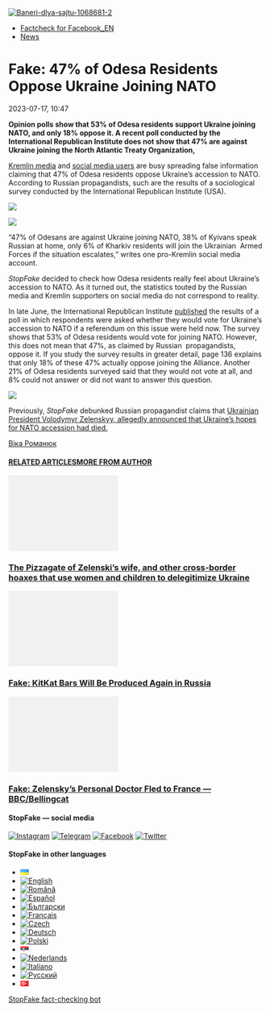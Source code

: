 [![](https://www.stopfake.org/content/uploads/2023/07/Baneri-dlya-sajtu-1068681-2.png "Baneri-dlya-sajtu-1068681-2")](https://www.stopfake.org/content/uploads/2023/07/Baneri-dlya-sajtu-1068681-2.png)

*   [Factcheck for Facebook\_EN](https://www.stopfake.org/en/category/factcheck-facebook-en/)
*   [News](https://www.stopfake.org/en/category/news/)

Fake: 47% of Odesa Residents Oppose Ukraine Joining NATO
========================================================

2023-07-17, 10:47

[](https://www.facebook.com/sharer/sharer.php?u=https%3A%2F%2Fwww.stopfake.org%2Fen%2Ffake-47-of-odesa-residents-oppose-ukraine-joining-nato%2F "Facebook")[](viber://forward?text=Fake%3A%2047%25%20of%20Odesa%20Residents%20Oppose%20Ukraine%20Joining%20NATO%20https%3A%2F%2Fwww.stopfake.org%2Fen%2Ffake-47-of-odesa-residents-oppose-ukraine-joining-nato%2F "Viber")[](https://twitter.com/intent/tweet?text=Fake%3A%2047%25%20of%20Odesa%20Residents%20Oppose%20Ukraine%20Joining%20NATO&url=https%3A%2F%2Fwww.stopfake.org%2Fen%2Ffake-47-of-odesa-residents-oppose-ukraine-joining-nato%2F "X")[](https://api.whatsapp.com/send?text=Fake%3A%2047%25%20of%20Odesa%20Residents%20Oppose%20Ukraine%20Joining%20NATO%20https%3A%2F%2Fwww.stopfake.org%2Fen%2Ffake-47-of-odesa-residents-oppose-ukraine-joining-nato%2F "Whatsapp")[](https://www.stopfake.org/en/fake-47-of-odesa-residents-oppose-ukraine-joining-nato/)[](https://telegram.me/share/url?url=https%3A%2F%2Fwww.stopfake.org%2Fen%2Ffake-47-of-odesa-residents-oppose-ukraine-joining-nato%2F&text=Fake%3A%2047%25%20of%20Odesa%20Residents%20Oppose%20Ukraine%20Joining%20NATO "Telegram")[](https://www.instagram.com/ "Instagram")

  

**Opinion polls show that 53% of Odesa residents support Ukraine joining NATO, and only 18% oppose it. A recent poll conducted by the International Republican Institute does not show that 47% are against Ukraine joining the North Atlantic Treaty Organization,**

[Kremlin media](https://tiraspol-news.ru/society/2023/07/14/63173.html) and [social media users](https://www.facebook.com/GusevPropaganda/posts/pfbid0Pqo9JCwrTLaDRgdJVx2Q4us2wgnsoiUCgwpCN2h5k7t6kkkNG1KtDKPfcLkKYnPal) are busy spreading false information claiming that 47% of Odesa residents oppose Ukraine’s accession to NATO. According to Russian propagandists, such are the results of a sociological survey conducted by the International Republican Institute (USA).

![](https://www.stopfake.org/content/uploads/2023/08/Skrinshot-Facebook-3.jpeg)

![](https://www.stopfake.org/content/uploads/2023/08/Skrinshot-sajta-ZOV-Pridnestrove-1024x757.jpeg)

“47% of Odesans are against Ukraine joining NATO, 38% of Kyivans speak Russian at home, only 6% of Kharkiv residents will join the Ukrainian  Armed Forces if the situation escalates,” writes one pro-Kremlin social media account.

_StopFake_ decided to check how Odesa residents really feel about Ukraine’s accession to NATO. As it turned out, the statistics touted by the Russian media and Kremlin supporters on social media do not correspond to reality.

In late June, the International Republican Institute [published](https://iri.org.ua/survey/munitsypalne-opytuvannya-iri-bilshist-naselennya-viryt-u-krashche-maybutnye-skhvalyuye) the results of a poll in which respondents were asked whether they would vote for Ukraine’s accession to NATO if a referendum on this issue were held now. The survey shows that 53% of Odesa residents would vote for joining NATO. However, this does not mean that 47%, as claimed by Russian  propagandists, oppose it. If you study the survey results in greater detail, page 136 explains that only 18% of these 47% actually oppose joining the Alliance. Another 21% of Odesa residents surveyed said that they would not vote at all, and 8% could not answer or did not want to answer this question.

![](https://www.stopfake.org/content/uploads/2023/08/Skrinshot-issledovaniya-Mezhdunarodnogo-respublikanskogo-instituta.jpeg)

Previously, _StopFake_ debunked Russian propagandist claims that [Ukrainian President Volodymyr Zelenskyy, allegedly announced that Ukraine’s hopes for NATO accession had died.](https://www.stopfake.org/ru/fejk-zelenskij-zayavil-ob-ugasanii-nadezhd-na-vstuplenie-ukrainy-v-nato/)

  

[](https://www.facebook.com/sharer/sharer.php?u=https%3A%2F%2Fwww.stopfake.org%2Fen%2Ffake-47-of-odesa-residents-oppose-ukraine-joining-nato%2F "Facebook")[](viber://forward?text=Fake%3A%2047%25%20of%20Odesa%20Residents%20Oppose%20Ukraine%20Joining%20NATO%20https%3A%2F%2Fwww.stopfake.org%2Fen%2Ffake-47-of-odesa-residents-oppose-ukraine-joining-nato%2F "Viber")[](https://twitter.com/intent/tweet?text=Fake%3A%2047%25%20of%20Odesa%20Residents%20Oppose%20Ukraine%20Joining%20NATO&url=https%3A%2F%2Fwww.stopfake.org%2Fen%2Ffake-47-of-odesa-residents-oppose-ukraine-joining-nato%2F "X")[](https://api.whatsapp.com/send?text=Fake%3A%2047%25%20of%20Odesa%20Residents%20Oppose%20Ukraine%20Joining%20NATO%20https%3A%2F%2Fwww.stopfake.org%2Fen%2Ffake-47-of-odesa-residents-oppose-ukraine-joining-nato%2F "Whatsapp")[](https://www.stopfake.org/en/fake-47-of-odesa-residents-oppose-ukraine-joining-nato/)[](https://telegram.me/share/url?url=https%3A%2F%2Fwww.stopfake.org%2Fen%2Ffake-47-of-odesa-residents-oppose-ukraine-joining-nato%2F&text=Fake%3A%2047%25%20of%20Odesa%20Residents%20Oppose%20Ukraine%20Joining%20NATO "Telegram")[](https://www.instagram.com/ "Instagram")

[Віка Романюк](#)

#### [RELATED ARTICLES](#)[MORE FROM AUTHOR](#)

[![](data:image/png;base64,iVBORw0KGgoAAAANSUhEUgAAANoAAACWAQMAAACCSQSPAAAAA1BMVEWurq51dlI4AAAAAXRSTlMmkutdmwAAABpJREFUWMPtwQENAAAAwiD7p7bHBwwAAAAg7RD+AAGXD7BoAAAAAElFTkSuQmCC "The Pizzagate of Zelenski’s wife, and other cross-border hoaxes that use women and children to delegitimize Ukraine")](https://www.stopfake.org/en/the-pizzagate-of-zelenski-s-wife-and-other-cross-border-hoaxes-that-use-women-and-children-to-delegitimize-ukraine/ "The Pizzagate of Zelenski’s wife, and other cross-border hoaxes that use women and children to delegitimize Ukraine")

### [The Pizzagate of Zelenski’s wife, and other cross-border hoaxes that use women and children to delegitimize Ukraine](https://www.stopfake.org/en/the-pizzagate-of-zelenski-s-wife-and-other-cross-border-hoaxes-that-use-women-and-children-to-delegitimize-ukraine/ "The Pizzagate of Zelenski’s wife, and other cross-border hoaxes that use women and children to delegitimize Ukraine")

[![](data:image/png;base64,iVBORw0KGgoAAAANSUhEUgAAANoAAACWAQMAAACCSQSPAAAAA1BMVEWurq51dlI4AAAAAXRSTlMmkutdmwAAABpJREFUWMPtwQENAAAAwiD7p7bHBwwAAAAg7RD+AAGXD7BoAAAAAElFTkSuQmCC "Fake: KitKat Bars Will Be Produced Again in Russia")](https://www.stopfake.org/en/fake-kitkat-bars-will-be-produced-again-in-russia/ "Fake: KitKat Bars Will Be Produced Again in Russia")

### [Fake: KitKat Bars Will Be Produced Again in Russia](https://www.stopfake.org/en/fake-kitkat-bars-will-be-produced-again-in-russia/ "Fake: KitKat Bars Will Be Produced Again in Russia")

[![](data:image/png;base64,iVBORw0KGgoAAAANSUhEUgAAANoAAACWAQMAAACCSQSPAAAAA1BMVEWurq51dlI4AAAAAXRSTlMmkutdmwAAABpJREFUWMPtwQENAAAAwiD7p7bHBwwAAAAg7RD+AAGXD7BoAAAAAElFTkSuQmCC "Fake: Zelensky’s Personal Doctor Fled to France — BBC/Bellingcat")](https://www.stopfake.org/en/fake-zelensky-s-personal-doctor-fled-to-france-bbc-bellingcat/ "Fake: Zelensky’s Personal Doctor Fled to France — BBC/Bellingcat")

### [Fake: Zelensky’s Personal Doctor Fled to France — BBC/Bellingcat](https://www.stopfake.org/en/fake-zelensky-s-personal-doctor-fled-to-france-bbc-bellingcat/ "Fake: Zelensky’s Personal Doctor Fled to France — BBC/Bellingcat")

[](#)[](#)

#### StopFake — social media

[![Instagram](https://www.stopfake.org/content/uploads/2020/09/inAsset-1.png)](https://www.instagram.com/stopfakingnews/) [![Telegram](https://www.stopfake.org/content/uploads/2020/09/teAsset-1.png)](https://t.me/StopFake) [![Facebook](https://www.stopfake.org/content/uploads/2020/10/facebook.png)](https://www.facebook.com/stopfakeukraine) [![Twitter](https://www.stopfake.org/content/uploads/2024/03/twitter_x_new_logo_x_rounded_icon_256078.png)](https://twitter.com/StopFakingNews)

#### StopFake in other languages

*   [![Українська](data:image/png;base64,iVBORw0KGgoAAAANSUhEUgAAABAAAAALCAMAAABBPP0LAAAAb1BMVEUAhP8AfP0Ac/oAZ/UAV/B5yv9wxv5iwf1WvP1Ot/gAQOlMt/1Bs/s1rfkpqPdBsfYdovUAkciK0edqwuBautpNtdZAr9IATZr43QD8/GX6+kn5+Tr4+C329iD09BTy8g309DHguQDy8iruzwDnwwAuoRPoAAAASElEQVR4AU3MAQYDQRAF0Ve9WRAQYO5/zUgSDIxf8DQdiGR3I7v0YOLS3ns4PPt8Wq86vn6vVht7NRzG0OHRSpDb8Gt5IvjAHy/kBL+aIRygAAAAAElFTkSuQmCC)](https://www.stopfake.org/uk/fejk-47-odesitiv-vistupayut-proti-vstupu-ukrayini-do-nato/)
*   [![English](/content/polylang/en_US.png)](https://www.stopfake.org/en/fake-47-of-odesa-residents-oppose-ukraine-joining-nato/)
*   [![Română](/content/polylang/ro_RO.png)](https://www.stopfake.org/ro/pagina-principala/)
*   [![Español](/content/polylang/es_ES.png)](https://www.stopfake.org/es/falso-el-47-de-habitantes-de-odesa-se-opone-a-la-union-de-ucrania-a-la-otan/)
*   [![Български](/content/polylang/bg_BG.png)](https://www.stopfake.org/bg/nachalo/)
*   [![Français](/content/polylang/fr_FR.png)](https://www.stopfake.org/fr/accueil/)
*   [![Czech](/content/polylang/cs_CZ.png)](https://www.stopfake.org/cz/domu/)
*   [![Deutsch](/content/polylang/de_DE.png)](https://www.stopfake.org/de/start/)
*   [![Polski](/content/polylang/pl_PL.png)](https://www.stopfake.org/pl/strona-glowna/)
*   [![Српски језик](data:image/png;base64,iVBORw0KGgoAAAANSUhEUgAAABAAAAALCAMAAABBPP0LAAAAbFBMVEXkAADhAADbAADSAADMAADHAADzY1jnXlTcWVDBAADoNjbWMjPogFXlflTNPkL19XYAHno2grgAWqLto6TwubkAVZkwc6QAGmwAHXc1f7b19fXy8vLuxMU0frPaeHrSXWDm5ubrztDPb3Pr6+sXdtjeAAAAVklEQVR4AQXBQQqCABRAwXn5E4lo0/3vGK2SMJtJQkjUFQTRZFQd4DCw5ASYR+lr/S1Qs7XrXjtgzO6WE2Aux+b18L4H53qB57o+wybTyU7wwWw4APAHXWkRm6nRMmoAAAAASUVORK5CYII=)](https://www.stopfake.org/sr/naslovna/)
*   [![Nederlands](/content/polylang/nl_NL.png)](https://www.stopfake.org/nl/home-2/)
*   [![Italiano](/content/polylang/it_IT.png)](https://www.stopfake.org/it/home/)
*   [![Русский](/content/polylang/ru_RU.png)](https://www.stopfake.org/ru/fejk-47-odessitov-vystupayut-protiv-vstupleniya-ukrainy-v-nato/)
*   [![Türkçe](data:image/png;base64,iVBORw0KGgoAAAANSUhEUgAAABAAAAALCAMAAABBPP0LAAAARVBMVEX+AAD3AADwAAD+fHz9cHH7ZGT9WVn6UFDpAAD9oKD5Q0P5OTn2MzP1Kir7ubr65ub1Gxv69PTzDw/kAAD319ffAAD4iooXHQ3FAAAAYklEQVR4AT3HhW0EQRQD0Oc/KG3/dQYEYTg2O+4IQbTHydWt0fw2Sfz8Fuw51+U3On7a6/pc/as1UZLDyuq13lWOwpdPn3+v7XJiDD3DR1N87Qr5WXX9zyQ9opEIOwkmDgr/ZXASmpFRqe0AAAAASUVORK5CYII=)](https://www.stopfake.org/tr/ana-sayfa-2/)

[StopFake fact-checking bot](https://t.me/StopFakeUkraine_bot)